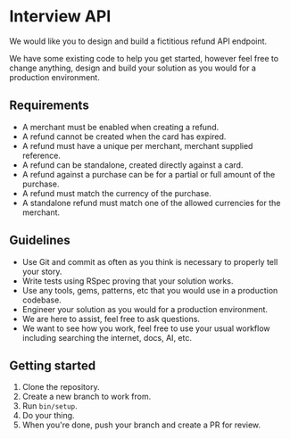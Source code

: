 # Interview API

We would like you to design and build a fictitious refund API endpoint.

We have some existing code to help you get started, however feel free to change anything, design and build your solution as you would for a production environment.

## Requirements

* A merchant must be enabled when creating a refund.
* A refund cannot be created when the card has expired.
* A refund must have a unique per merchant, merchant supplied reference.
* A refund can be standalone, created directly against a card.
* A refund against a purchase can be for a partial or full amount of the purchase.
* A refund must match the currency of the purchase.
* A standalone refund must match one of the allowed currencies for the merchant.

## Guidelines

* Use Git and commit as often as you think is necessary to properly tell your story.
* Write tests using RSpec proving that your solution works.
* Use any tools, gems, patterns, etc that you would use in a production codebase.
* Engineer your solution as you would for a production environment.
* We are here to assist, feel free to ask questions.
* We want to see how you work, feel free to use your usual workflow including searching the internet, docs, AI, etc.

## Getting started

1. Clone the repository.
1. Create a new branch to work from.
1. Run `bin/setup`.
1. Do your thing.
1. When you're done, push your branch and create a PR for review.
